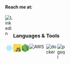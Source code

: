<!--### Hi there 👋 -->


<!--
**hussain-umair/hussain-umair** is a ✨ _special_ ✨ repository because its `README.md` (this file) appears on your GitHub profile.

Here are some ideas to get you started:

- 🔭 I’m currently working on ...
- 🌱 I’m currently learning ...
- 👯 I’m looking to collaborate on ...
- 🤔 I’m looking for help with ...
- 💬 Ask me about ...
- 📫 How to reach me: ...
- 😄 Pronouns: ...
- ⚡ Fun fact: ...
-->

#### Reach me at:


<a href="https://linkedin.com/in/umairhussain96">
  <img align="left" width="26px" src="https://cdn-icons-png.flaticon.com/512/174/174857.png"; alt="Linkedin">
</a>
<br />
<br />

### Languages & Tools
<img align="left" alt="React" width="26px" src="https://raw.githubusercontent.com/github/explore/80688e429a7d4ef2fca1e82350fe8e3517d3494d/topics/react/react.png" />
<img align="left" alt="JavaScript" width="26px" src="https://raw.githubusercontent.com/github/explore/80688e429a7d4ef2fca1e82350fe8e3517d3494d/topics/javascript/javascript.png" />
<img align="left" alt="Node.js" width="26px" src="https://raw.githubusercontent.com/github/explore/80688e429a7d4ef2fca1e82350fe8e3517d3494d/topics/nodejs/nodejs.png" />
<img align="left" alt="AWS" width="55px" src="https://github.com/jalbertsr/logo-badge-images/blob/master/img/rsz_aws.png?raw=true"/> 
<img align="left" alt="docker" width="36px" src="https://cdn.freebiesupply.com/logos/thumbs/2x/docker-logo.png" /> 
<img align="left" alt="pgsql" width="26px" src="https://github.com/jalbertsr/logo-badge-images/blob/master/img/rsz_postgresql.png?raw=true)" /> 
